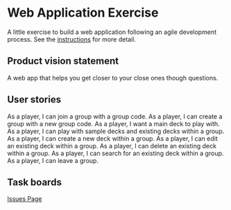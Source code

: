 # Web Application Exercise

A little exercise to build a web application following an agile development process. See the [instructions](instructions.md) for more detail.

## Product vision statement

A web app that helps you get closer to your close ones though questions.

## User stories

As a player, I can join a group with a group code.
As a player, I can create a group with a new group code.
As a player, I want a main deck to play with.
As a player, I can play with sample decks and existing decks within a group.
As a player, I can create a new deck within a group.
As a player, I can edit an existing deck within a group.
As a player, I can delete an existing deck within a group.
As a player, I can search for an existing deck within a group.
As a player, I can leave a group.

## Task boards

[Issues Page](https://github.com/software-students-spring2024/2-web-app-exercise-gas2/issues)